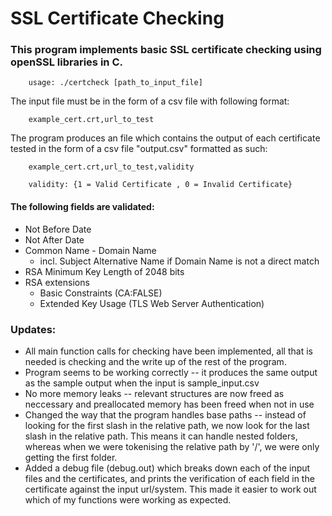 # SSL Certificate Checking

### This program implements basic SSL certificate checking using openSSL libraries in C.
```
    usage: ./certcheck [path_to_input_file]
```

The input file must be in the form of a csv file with following format:
```
    example_cert.crt,url_to_test
```

The program produces an file which contains the output of each certificate tested in the form of a csv file "output.csv" formatted as such:
```
    example_cert.crt,url_to_test,validity

    validity: {1 = Valid Certificate , 0 = Invalid Certificate}
```

#### The following fields are validated:
* Not Before Date
* Not After Date
* Common Name - Domain Name
    -  incl. Subject Alternative Name if Domain Name is not a direct match
* RSA Minimum Key Length of 2048 bits
* RSA extensions
    - Basic Constraints (CA:FALSE)
    - Extended Key Usage (TLS Web Server Authentication)

### Updates:
- All main function calls for checking have been implemented, all that is needed is checking and the write up of the rest of the program.
- Program seems to be working correctly -- it produces the same output as the sample output when the input is sample_input.csv
- No more memory leaks -- relevant structures are now freed as neccessary and preallocated memory has been freed when not in use
- Changed the way that the program handles base paths -- instead of looking for the first slash in the relative path, we now look for the last slash in the relative path. This means it can handle nested folders, whereas when we were tokenising the relative path by '/', we were only getting the first folder.
- Added a debug file (debug.out) which breaks down each of the input files and the certificates, and prints the verification of each field in the certificate against the input url/system. This made it easier to work out which of my functions were working as expected.
